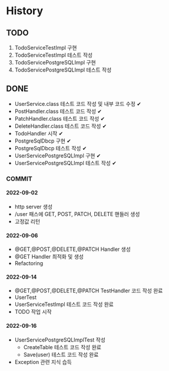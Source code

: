 # History
## TODO
1. TodoServiceTestImpl 구현
2. TodoServiceTestImpl 테스트 작성
3. TodoServicePostgreSQLImpl 구현
4. TodoServicePostgreSQLImpl 테스트 작성

## DONE
- UserService.class 테스트 코드 작성 및 내부 코드 수정 ✔
- PostHandler.class 테스트 코드 작성 ✔
- PatchHandler.class 테스트 코드 작성 ✔
- DeleteHandler.class 테스트 코드 작성 ✔
- TodoHandler 시작 ✔
- PostgreSqlDbcp 구현 ✔
- PostgreSqlDbcp 테스트 작성 ✔
- UserServicePostgreSQLImpl 구현 ✔ 
- UserServicePostgreSQLImpl 테스트 작성 ✔
### COMMIT
####  2022-09-02
- http server 생성
- /user 패스에 GET, POST, PATCH, DELETE 핸들러 생성
- 고정값 리턴
#### 2022-09-06
- @GET,@POST,@DELETE,@PATCH Handler 생성
- @GET Handler 최적화 및 생성 
- Refactoring
#### 2022-09-14
- @GET,@POST,@DELETE,@PATCH TestHandler 코드 작성 완료 
- UserTest 
- UserServiceTestImpl 테스트 코드 작성 완료 
- TODO 작업 시작
#### 2022-09-16
- UserServicePostgreSQLImplTest 작성 
  - CreateTable 테스트 코드 작성 완료 
  - Save(user) 테스트 코드 작성 완료 
- Exception 관련 지식 습득
